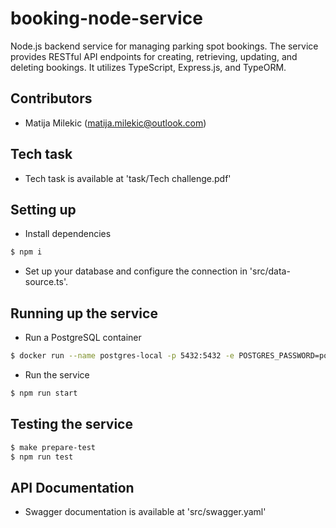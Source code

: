 # booking-node-service
Node.js backend service for managing parking spot bookings. The service provides RESTful API endpoints for creating, retrieving, updating, and deleting bookings. It utilizes TypeScript, Express.js, and TypeORM.

## Contributors

- Matija Milekic (matija.milekic@outlook.com)

## Tech task

- Tech task is available at 'task/Tech challenge.pdf'

## Setting up

- Install dependencies
```bash
$ npm i
```
- Set up your database and configure the connection in 'src/data-source.ts'.

## Running up the service

- Run a PostgreSQL container
```bash
$ docker run --name postgres-local -p 5432:5432 -e POSTGRES_PASSWORD=postgres -d postgres
```
- Run the service
```bash
$ npm run start
```

## Testing the service

```bash
$ make prepare-test
$ npm run test
```
## API Documentation

- Swagger documentation is available at 'src/swagger.yaml'


